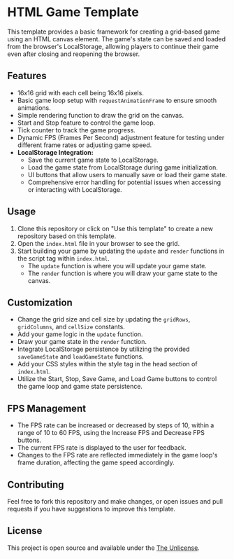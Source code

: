 # HTML Game Template
This template provides a basic framework for creating a grid-based game using an HTML canvas element. The game's state can be saved and loaded from the browser's LocalStorage, allowing players to continue their game even after closing and reopening the browser.

## Features

- 16x16 grid with each cell being 16x16 pixels.
- Basic game loop setup with `requestAnimationFrame` to ensure smooth animations.
- Simple rendering function to draw the grid on the canvas.
- Start and Stop feature to control the game loop.
- Tick counter to track the game progress.
- Dynamic FPS (Frames Per Second) adjustment feature for testing under different frame rates or adjusting game speed.
- **LocalStorage Integration:**
   - Save the current game state to LocalStorage.
   - Load the game state from LocalStorage during game initialization.
   - UI buttons that allow users to manually save or load their game state.
   - Comprehensive error handling for potential issues when accessing or interacting with LocalStorage.

## Usage

1. Clone this repository or click on "Use this template" to create a new repository based on this template.
2. Open the `index.html` file in your browser to see the grid.
3. Start building your game by updating the `update` and `render` functions in the script tag within `index.html`.
   - The `update` function is where you will update your game state.
   - The `render` function is where you will draw your game state to the canvas.

## Customization

- Change the grid size and cell size by updating the `gridRows`, `gridColumns`, and `cellSize` constants.
- Add your game logic in the `update` function.
- Draw your game state in the `render` function.
- Integrate LocalStorage persistence by utilizing the provided `saveGameState` and `loadGameState` functions.
- Add your CSS styles within the style tag in the head section of `index.html`.
- Utilize the Start, Stop, Save Game, and Load Game buttons to control the game loop and game state persistence.

## FPS Management

- The FPS rate can be increased or decreased by steps of 10, within a range of 10 to 60 FPS, using the Increase FPS and Decrease FPS buttons.
- The current FPS rate is displayed to the user for feedback.
- Changes to the FPS rate are reflected immediately in the game loop's frame duration, affecting the game speed accordingly.

## Contributing

Feel free to fork this repository and make changes, or open issues and pull requests if you have suggestions to improve this template.

## License

This project is open source and available under the [The Unlicense](LICENSE).

